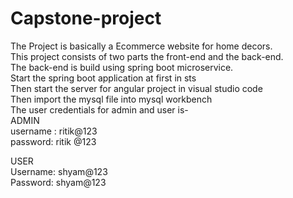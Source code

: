 # Capstone-project

The Project is basically a Ecommerce website for home decors.</br>
This project consists of two parts the front-end and the back-end.</br>
The back-end is build using spring boot microservice.</br>
Start the spring boot application at first in sts </br>
Then start the server for angular project in visual studio code</br>
Then import the mysql file into mysql workbench</br>
The user credentials for admin and user is-</br>
ADMIN </br>
username : ritik@123 </br>
password: ritik @123 </br>

USER</br>
Username: shyam@123</br>
Password: shyam@123</br>

